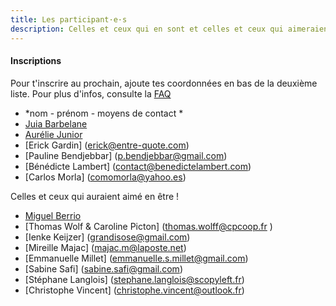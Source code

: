```yaml
---
title: Les participant·e·s
description: Celles et ceux qui en sont et celles et ceux qui aimeraient en être !
---
```


#### Inscriptions

Pour t'inscrire au prochain, ajoute tes coordonnées en bas de la deuxième liste.
Pour plus d'infos, consulte la [FAQ](http://walkingdev.fr/#walkingdev/cnv/blob/master/v-34/faq.md)

* *nom - prénom - moyens de contact *
* [Juia Barbelane](mailto:julia.barbelane@gmail.com)
* [Aurélie Junior](mailto:aurelie.junior@gmail.com)
* [Erick Gardin] (erick@entre-quote.com)
* [Pauline Bendjebbar] (p.bendjebbar@gmail.com)
* [Bénédicte Lambert] (contact@benedictelambert.com)
* [Carlos Morla] (comomorla@yahoo.es)

Celles et ceux qui auraient aimé en être !
* [Miguel Berrio](miguel.berrio.rodriguez@gmail.com)
* [Thomas Wolf & Caroline Picton] (thomas.wolff@cpcoop.fr )
* [Ienke Keijzer] (grandisose@gmail.com) 
* [Mireille Majac] (majac.m@laposte.net)
* [Emmanuelle Millet] (emmanuelle.s.millet@gmail.com)
* [Sabine Safi] (sabine.safi@gmail.com)
* [Stéphane Langlois] (stephane.langlois@scopyleft.fr)
* [Christophe Vincent] (christophe.vincent@outlook.fr)
